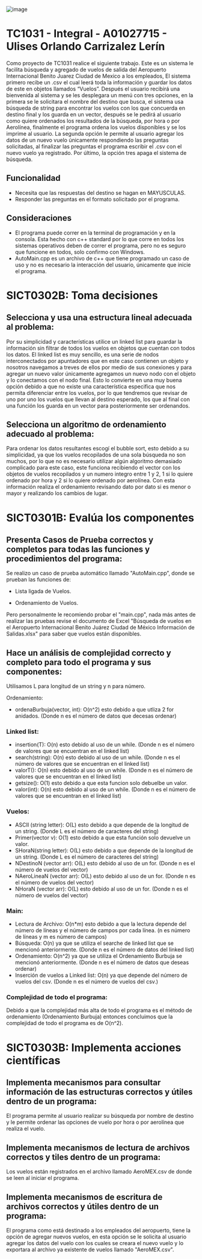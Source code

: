 ![image](https://github.com/A01027715/TC1031-Integral-A01027715/assets/117248297/0cf49121-ace4-4f23-bf15-05b88c5a0047)
# TC1031 - Integral - A01027715 - Ulises Orlando Carrizalez Lerín
Como proyecto de TC1031 realice el siguiente trabajo. Este es un sistema le facilita búsqueda y agregado de vuelos de salida del Aeropuerto Internacional Benito Juarez Ciudad de Mexico a los empleados, El sistema primero recibe un .csv el cual leerá toda la información y guardar los datos de este en objetos llamados “Vuelos”. Después el usuario recibirá una bienvenida al sistema y se les desplegara un menú con tres opciones, en la primera se le solicitara el nombre del destino que busca, el sistema usa búsqueda de string para encontrar los vuelos con los que concuerda en destino final y los guarda en un vector, después se le pedirá al usuario como quiere ordenados los resultados de la búsqueda, por hora o por Aerolínea, finalmente el programa ordena los vuelos disponibles y se los imprime al usuario. La segunda opción le permite al usuario agregar los datos de un nuevo vuelo únicamente respondiendo las preguntas solicitadas, al finalizar las preguntas el programa escribir el .csv con el nuevo vuelo ya registrado. Por último, la opción tres apaga el sistema de búsqueda.

## Funcionalidad
- Necesita que las respuestas del destino se hagan en MAYUSCULAS.
- Responder las preguntas en el formato solicitado por el programa.

## Consideraciones
- El programa puede correr en la terminal de programación y en la consola. Esta hecho con c++ standard por lo que corre en todos los sistemas operativos deben de correr el programa, pero no es seguro que funcione en todos, solo confirmo con Windows.
- AutoMain.cpp es un archivo de c++ que tiene programado un caso de uso y no es necesario la interacción del usuario, únicamente que inicie el programa.

# SICT0302B: Toma decisiones
## Selecciona y usa una estructura lineal adecuada al problema:
Por su simplicidad y características utilice un linked list para guardar la información sin filtrar de todos los vuelos en objetos que cuentan con todos los datos. El linked list es muy sencillo, es una serie de nodos interconectados por apuntadores que en este caso contienen un objeto y nosotros navegamos a treves de ellos por medio de sus conexiones y para agregar un nuevo valor únicamente agregamos un nuevo nodo con el objeto y lo conectamos con el nodo final. Esto lo convierte en una muy buena opción debido a que no existe una característica especifica que nos permita diferenciar entre los vuelos, por lo que tendremos que revisar de uno por uno los vuelos que llevan al destino esperado, los que al final con una función los guarda en un vector para posteriormente ser ordenandos.

## Selecciona un algoritmo de ordenamiento adecuado al problema:
Para ordenar los datos resultantes escogí el bubble sort, esto debido a su simplicidad, ya que los vuelos recopilados de una sola búsqueda no son muchos, por lo que no es necesario utilizar algún algoritmo demasiado complicado para este caso, este funciona recibiendo el vector con los objetos de vuelos recopilados y un numero integro entre 1 y 2, 1 si lo quiere ordenado por hora y 2 si lo quiere ordenado por aerolínea. Con esta información realiza el ordenamiento revisando dato por dato si es menor o mayor y realizando los cambios de lugar.

# SICT0301B: Evalúa los componentes
## Presenta Casos de Prueba correctos y completos para todas las funciones y procedimientos del programa:
Se realizo un caso de prueba automático llamado "AutoMain.cpp”, donde se prueban las funciones de:

- Lista ligada de Vuelos.

- Ordenamiento de Vuelos.

Pero personalmente le recomiendo probar el "main.cpp", nada más antes de realizar las pruebas revise el documento de Excel "Búsqueda de vuelos en el Aeropuerto Internacional Benito Juárez Ciudad de México Información de Salidas.xlsx" para saber que vuelos están disponibles.

## Hace un análisis de complejidad correcto y completo para todo el programa y sus componentes:

Utilisamos L para longitud de un string y n para número.

Ordenamiento:
- ordenaBurbuja(vector<T>, int): O(n^2) esto debido a que utliza 2 for anidados. (Donde n es el número de datos que decesas ordenar)

### Linked list:
-  insertion(T): O(n) esto debido al uso de un while. (Donde n es el número de valores que se encuentran en el linked list)
-  search(string): O(n) esto debido al uso de un while. (Donde n es el número de valores que se encuentran en el linked list)
-  valorT(): O(n) esto debido al uso de un while. (Donde n es el número de valores que se encuentran en el linked list)
-  getsize(): O(1) esto debido a que esta funcion solo debuelbe un valor.
-  valor(int): O(n) esto debido al uso de un while. (Donde n es el número de valores que se encuentran en el linked list)

### Vuelos:
- ASCII (string letter): O(L) esto debido a que depende de la longitud de un string. (Donde L es el número de caracteres del string)
- Primer(vector<int> v): O(1) esto debido a que esta función solo devuelve un valor. 
- SHoraN(string letter): O(L) esto debido a que depende de la longitud de un string. (Donde L es el número de caracteres del string)
- NDestinoN (vector<Vuelo> arr): O(L) esto debido al uso de un for. (Donde n es el número de vuelos del vector)
- NAeroLineaN (vector<Vuelo> arr): O(L) esto debido al uso de un for. (Donde n es el número de vuelos del vector)
- NHoraN (vector<Vuelo> arr): O(L) esto debido al uso de un for. (Donde n es el número de vuelos del vector)
 
### Main:
- Lectura de Archivo: O(n*m) esto debido a que la lectura depende del número de líneas y el número de campos por cada línea. (n es número de líneas y m es número de campos)
- Búsqueda: O(n) ya que se utiliza el searche de linked list que se mencionó anteriormente. (Donde n es el número de datos del linked list)
- Ordenamiento: O(n^2) ya que se utiliza el Ordenamiento Burbuja se mencionó anteriormente. (Donde n es el número de datos que deseas ordenar)
- Inserción de vuelos a Linked list: O(n) ya que depende del número de vuelos del csv. (Donde n es el número de vuelos del csv.)

### Complejidad de todo el programa:
Debido a que la complejidad más alta de todo el programa es el método de ordenamiento (Ordenamiento Burbuja) entonces concluimos que la complejidad de todo el programa es de O(n^2).

# SICT0303B: Implementa acciones científicas
## Implementa mecanismos para consultar información de las estructuras correctos y útiles dentro de un programa:
El programa permite al usuario realizar su búsqueda por nombre de destino y le permite ordenar las opciones de vuelo por hora o por aerolínea que realiza el vuelo.

## Implementa mecanismos de lectura de archivos correctos y tiles dentro de un programa:
Los vuelos están registrados en el archivo llamado AeroMEX.csv de donde se leen al iniciar el programa.

## Implementa mecanismos de escritura de archivos correctos y útiles dentro de un programa:
El programa como está destinado a los empleados del aeropuerto, tiene la opción de agregar nuevos vuelos, en esta opción se le solicita al usuario agregar los datos del vuelo con los cuales se creara el nuevo vuelo y lo exportara al archivo ya existente de vuelos llamado "AeroMEX.csv".



